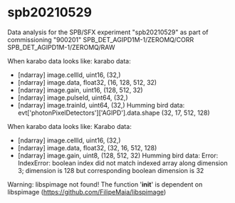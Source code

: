 # spb20210529
Data analysis for the SPB/SFX experiment "spb20210529" as part of commissioning "900201"
SPB_DET_AGIPD1M-1/ZEROMQ/CORR
SPB_DET_AGIPD1M-1/ZEROMQ/RAW

When karabo data looks like:
karabo data:
 - [ndarray] image.cellId, uint16, (32,)
 - [ndarray] image.data, float32, (16, 128, 512, 32)
 - [ndarray] image.gain, uint16, (128, 512, 32)
 - [ndarray] image.pulseId, uint64, (32,)
 - [ndarray] image.trainId, uint64, (32,)
Humming bird data:
evt['photonPixelDetectors']['AGIPD'].data.shape
(32, 17, 512, 128)

When karabo data looks like:
Karabo data:
 - [ndarray] image.cellId, uint16, (32,)
 - [ndarray] image.data, float32, (32, 16, 512, 128)
 - [ndarray] image.gain, uint8, (128, 512, 32)
Humming bird data:
Error: IndexError: boolean index did not match indexed array along dimension 3; dimension is 128 but corresponding boolean dimension is 32

Warning: libspimage not found! The function '__init__' is dependent on libspimage (https://github.com/FilipeMaia/libspimage)

